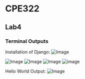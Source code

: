 # CPE322
## Lab4 
### Terminal Outputs

Installation of Django:
![Image](https://github.com/user-attachments/assets/6222f597-a303-49c3-bda0-84f1245cde68)


![Image](https://github.com/user-attachments/assets/c70c72ab-aad2-455c-b4da-71b7aa5022c9)
![Image](https://github.com/user-attachments/assets/d14af058-77dd-4d70-81db-a4286a9f5f15)
![Image](https://github.com/user-attachments/assets/1634f488-e968-47bd-a41f-b0acb3bcac2c)
![image](https://github.com/user-attachments/assets/ac3c0c39-a388-4caf-9478-cc3665c54599)


Hello World Output:
![Image](https://github.com/user-attachments/assets/fc3c2af6-9858-446e-83ee-6e27cd1b5c4d)
